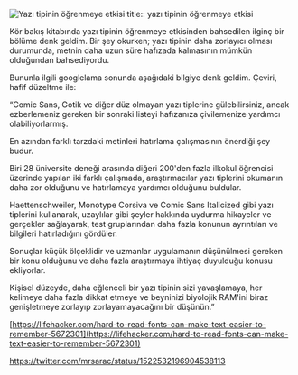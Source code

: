 ![Yazı tipinin öğrenmeye etkisi](https://pbs.twimg.com/media/FSEe9reX0AES0u5?format=jpg&name=large)
title:: yazı tipinin öğrenmeye etkisi

Kör bakış kitabında yazı tipinin öğrenmeye etkisinden bahsedilen ilginç bir bölüme denk geldim. Bir şey okurken; yazı tipinin daha zorlayıcı olması durumunda, metnin daha uzun süre hafızada kalmasının mümkün olduğundan bahsediyordu.

Bununla ilgili googlelama sonunda aşağıdaki bilgiye denk geldim. Çeviri, hafif düzeltme ile:

“Comic Sans, Gotik ve diğer düz olmayan yazı tiplerine gülebilirsiniz, ancak ezberlemeniz gereken bir sonraki listeyi hafızanıza çivilemenize yardımcı olabiliyorlarmış.

En azından farklı tarzdaki metinleri hatırlama çalışmasının önerdiği şey budur.

Biri 28 üniversite deneği arasında diğeri 200'den fazla ilkokul öğrencisi üzerinde yapılan iki farklı çalışmada, araştırmacılar yazı tiplerini okumanın daha zor olduğunu ve hatırlamaya yardımcı olduğunu buldular.

Haettenschweiler, Monotype Corsiva ve Comic Sans Italicized gibi yazı tiplerini kullanarak, uzaylılar gibi şeyler hakkında uydurma hikayeler ve gerçekler sağlayarak, test gruplarından daha fazla konunun ayrıntıları ve bilgileri hatırladığını gördüler.

Sonuçlar küçük ölçeklidir ve uzmanlar uygulamanın düşünülmesi gereken bir konu olduğunu ve daha fazla araştırmaya ihtiyaç duyulduğu konusu ekliyorlar.

Kişisel düzeyde, daha eğlenceli bir yazı tipinin sizi yavaşlamaya, her kelimeye daha fazla dikkat etmeye ve beyninizi biyolojik RAM'ini biraz genişletmeye zorlayıp zorlayamayacağını bir düşünün.”

[](https://lifehacker.com/hard-to-read-fonts-can-make-text-easier-to-remember-5672301)[https://lifehacker.com/hard-to-read-fonts-can-make-text-easier-to-remember-5672301](https://lifehacker.com/hard-to-read-fonts-can-make-text-easier-to-remember-5672301)

https://twitter.com/mrsarac/status/1522532196904538113
